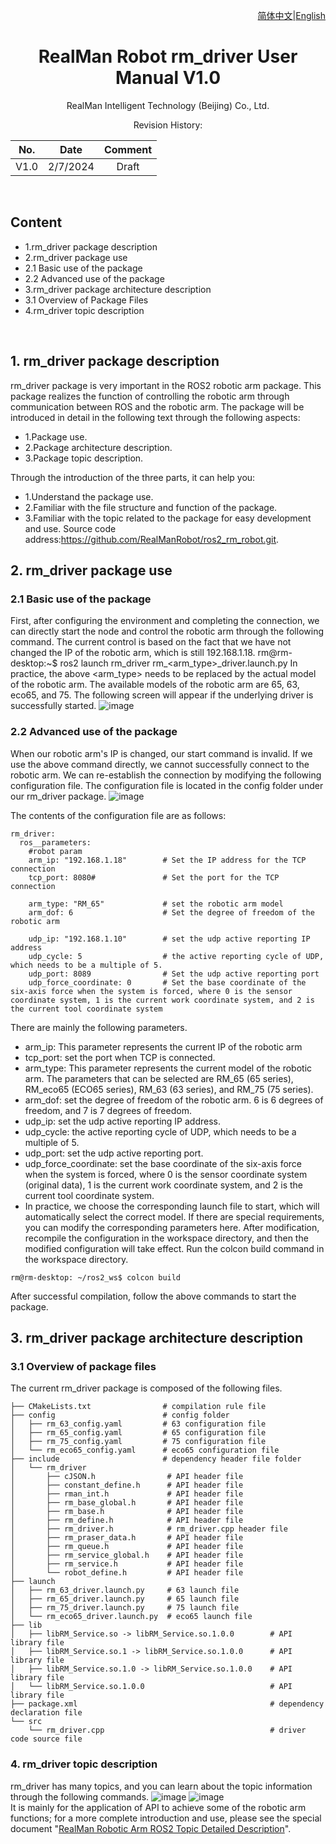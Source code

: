 <div align="right">

[简体中文](https://github.com/RealManRobot/ros2_rm_robot/blob/foxy/rm_driver/README_CN.md)|[English](https://github.com/RealManRobot/ros2_rm_robot/blob/foxy/rm_driver/README.md)
 
</div>

<div align="center">

# RealMan Robot rm_driver User Manual V1.0

RealMan Intelligent Technology (Beijing) Co., Ltd. 

Revision History:

|No.	  | Date   |	Comment |
| :---: | :----: | :---:   |
|V1.0	  | 2/7/2024 | Draft |

</div>

 

## Content
* 1.rm_driver package description
* 2.rm_driver package use
* 2.1 Basic use of the package
* 2.2 Advanced use of the package
* 3.rm_driver package architecture description
* 3.1 Overview of Package Files
* 4.rm_driver topic description



 
## 1. rm_driver package description
rm_driver package is very important in the ROS2 robotic arm package. This package realizes the function of controlling the robotic arm through communication between ROS and the robotic arm. The package will be introduced in detail in the following text through the following aspects:
* 1.Package use.
* 2.Package architecture description.
* 3.Package topic description.

Through the introduction of the three parts, it can help you:
* 1.Understand the package use.
* 2.Familiar with the file structure and function of the package.
* 3.Familiar with the topic related to the package for easy development and use.
Source code address:https://github.com/RealManRobot/ros2_rm_robot.git.
## 2. rm_driver package use
### 2.1 Basic use of the package
First, after configuring the environment and completing the connection, we can directly start the node and control the robotic arm through the following command.
The current control is based on the fact that we have not changed the IP of the robotic arm, which is still 192.168.1.18.
rm@rm-desktop:~$ ros2 launch rm_driver rm_<arm_type>_driver.launch.py
In practice, the above <arm_type> needs to be replaced by the actual model of the robotic arm. The available models of the robotic arm are 65, 63, eco65, and 75.
The following screen will appear if the underlying driver is successfully started.
![image](doc/rm_driver1.png)  
### 2.2 Advanced use of the package
When our robotic arm's IP is changed, our start command is invalid. If we use the above command directly, we cannot successfully connect to the robotic arm. We can re-establish the connection by modifying the following configuration file.
The configuration file is located in the config folder under our rm_driver package.
![image](doc/rm_driver4.png)  

The contents of the configuration file are as follows:

```
rm_driver: 
  ros__parameters:
    #robot param
    arm_ip: "192.168.1.18"        # Set the IP address for the TCP connection
    tcp_port: 8080#               # Set the port for the TCP connection
    
    arm_type: "RM_65"             # set the robotic arm model       
    arm_dof: 6                    # Set the degree of freedom of the robotic arm

    udp_ip: "192.168.1.10"        # set the udp active reporting IP address
    udp_cycle: 5                  # the active reporting cycle of UDP, which needs to be a multiple of 5.  
    udp_port: 8089                # Set the udp active reporting port   
    udp_force_coordinate: 0       # Set the base coordinate of the six-axis force when the system is forced, where 0 is the sensor coordinate system, 1 is the current work coordinate system, and 2 is the current tool coordinate system
```

There are mainly the following parameters.
* arm_ip: This parameter represents the current IP of the robotic arm
* tcp_port: set the port when TCP is connected.
* arm_type: This parameter represents the current model of the robotic arm. The parameters that can be selected are RM_65 (65 series), RM_eco65 (ECO65 series), RM_63 (63 series), and RM_75 (75 series).
* arm_dof: set the degree of freedom of the robotic arm. 6 is 6 degrees of freedom, and 7 is 7 degrees of freedom.
* udp_ip: set the udp active reporting IP address.
* udp_cycle: the active reporting cycle of UDP, which needs to be a multiple of 5.
* udp_port: set the udp active reporting port.
* udp_force_coordinate: set the base coordinate of the six-axis force when the system is forced, where 0 is the sensor coordinate system (original data), 1 is the current work coordinate system, and 2 is the current tool coordinate system.
* In practice, we choose the corresponding launch file to start, which will automatically select the correct model. If there are special requirements, you can modify the corresponding parameters here. After modification, recompile the configuration in the workspace directory, and then the modified configuration will take effect.
Run the colcon build command in the workspace directory.

```
rm@rm-desktop: ~/ros2_ws$ colcon build
```

After successful compilation, follow the above commands to start the package.
## 3. rm_driver package architecture description
### 3.1 Overview of package files
The current rm_driver package is composed of the following files.

```
├── CMakeLists.txt                # compilation rule file
├── config                        # config folder
│   ├── rm_63_config.yaml         # 63 configuration file
│   ├── rm_65_config.yaml         # 65 configuration file
│   ├── rm_75_config.yaml         # 75 configuration file
│   └── rm_eco65_config.yaml      # eco65 configuration file
├── include                       # dependency header file folder
│   └── rm_driver
│       ├── cJSON.h                # API header file
│       ├── constant_define.h      # API header file
│       ├── rman_int.h             # API header file
│       ├── rm_base_global.h       # API header file
│       ├── rm_base.h              # API header file
│       ├── rm_define.h            # API header file
│       ├── rm_driver.h            # rm_driver.cpp header file
│       ├── rm_praser_data.h       # API header file
│       ├── rm_queue.h             # API header file
│       ├── rm_service_global.h    # API header file
│       ├── rm_service.h           # API header file
│       └── robot_define.h         # API header file
├── launch
│   ├── rm_63_driver.launch.py     # 63 launch file
│   ├── rm_65_driver.launch.py     # 65 launch file
│   ├── rm_75_driver.launch.py     # 75 launch file
│   └── rm_eco65_driver.launch.py  # eco65 launch file
├── lib
│   ├── libRM_Service.so -> libRM_Service.so.1.0.0        # API library file
│   ├── libRM_Service.so.1 -> libRM_Service.so.1.0.0      # API library file
│   ├── libRM_Service.so.1.0 -> libRM_Service.so.1.0.0    # API library file
│   └── libRM_Service.so.1.0.0                            # API library file
├── package.xml                                           # dependency declaration file
└── src
    └── rm_driver.cpp                                     # driver code source file
```

### 4. rm_driver topic description
rm_driver has many topics, and you can learn about the topic information through the following commands.
![image](doc/rm_driver2.png)
![image](doc/rm_driver3.png)  
It is mainly for the application of API to achieve some of the robotic arm functions; for a more complete introduction and use, please see the special document "[RealMan Robotic Arm ROS2 Topic Detailed Description](https://github.com/RealManRobot/ros2_rm_robot/blob/foxy/rm_driver/doc/RealMan%20Robotic%20Arm%20rm_driver%20Topic%20Detailed%20Description%20(ROS2).md)".
